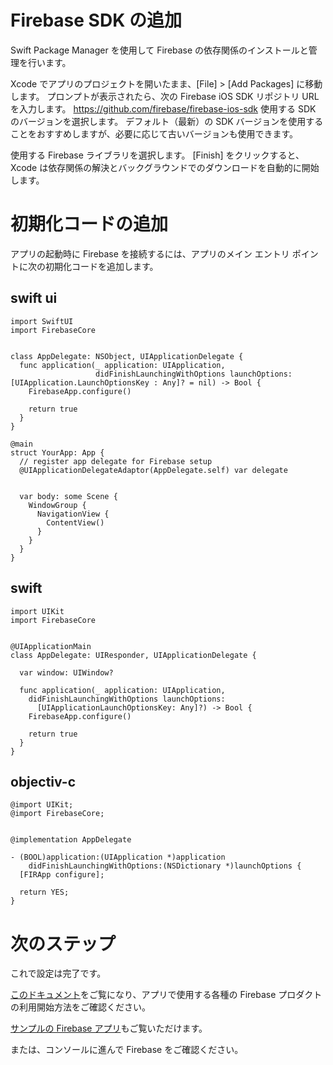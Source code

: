 # Firebase SDK の追加

Swift Package Manager を使用して Firebase の依存関係のインストールと管理を行います。

Xcode でアプリのプロジェクトを開いたまま、[File] > [Add Packages] に移動します。
プロンプトが表示されたら、次の Firebase iOS SDK リポジトリ URL を入力します。
https://github.com/firebase/firebase-ios-sdk
使用する SDK のバージョンを選択します。
デフォルト（最新）の SDK バージョンを使用することをおすすめしますが、必要に応じて古いバージョンも使用できます。

使用する Firebase ライブラリを選択します。
[Finish] をクリックすると、Xcode は依存関係の解決とバックグラウンドでのダウンロードを自動的に開始します。

# 初期化コードの追加

アプリの起動時に Firebase を接続するには、アプリのメイン エントリ ポイントに次の初期化コードを追加します。

## swift ui

```
import SwiftUI
import FirebaseCore


class AppDelegate: NSObject, UIApplicationDelegate {
  func application(_ application: UIApplication,
                   didFinishLaunchingWithOptions launchOptions: [UIApplication.LaunchOptionsKey : Any]? = nil) -> Bool {
    FirebaseApp.configure()

    return true
  }
}

@main
struct YourApp: App {
  // register app delegate for Firebase setup
  @UIApplicationDelegateAdaptor(AppDelegate.self) var delegate


  var body: some Scene {
    WindowGroup {
      NavigationView {
        ContentView()
      }
    }
  }
}
```

## swift

```
import UIKit
import FirebaseCore


@UIApplicationMain
class AppDelegate: UIResponder, UIApplicationDelegate {

  var window: UIWindow?

  func application(_ application: UIApplication,
    didFinishLaunchingWithOptions launchOptions:
      [UIApplicationLaunchOptionsKey: Any]?) -> Bool {
    FirebaseApp.configure()

    return true
  }
}
```

## objectiv-c

```
@import UIKit;
@import FirebaseCore;


@implementation AppDelegate

- (BOOL)application:(UIApplication *)application
    didFinishLaunchingWithOptions:(NSDictionary *)launchOptions {
  [FIRApp configure];

  return YES;
}
```

# 次のステップ

これで設定は完了です。

[このドキュメント](https://firebase.google.com/docs/guides?hl=ja&authuser=1&_gl=1*1o0yyrh*_ga*MTU1ODY1Mzg1My4xNzQ2NjMxNDc3*_ga_CW55HF8NVT*czE3NDY2MzUxNjMkbzIkZzEkdDE3NDY2MzU1MTEkajkkbDAkaDA.)をご覧になり、アプリで使用する各種の Firebase プロダクトの利用開始方法をご確認ください。

[サンプルの Firebase アプリ](https://firebase.google.com/docs/samples?hl=ja&authuser=1&_gl=1*1o0yyrh*_ga*MTU1ODY1Mzg1My4xNzQ2NjMxNDc3*_ga_CW55HF8NVT*czE3NDY2MzUxNjMkbzIkZzEkdDE3NDY2MzU1MTEkajkkbDAkaDA.)もご覧いただけます。

または、コンソールに進んで Firebase をご確認ください。
